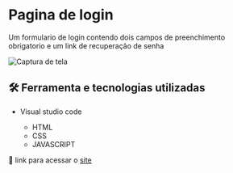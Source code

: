 # Pagina de login

Um formulario de login contendo dois campos de preenchimento obrigatorio e um link de recuperação de senha

![Captura de tela](https://github.com/JoaoVitor2004/Pagina-de-login/assets/143558833/3d7de3e9-811d-4f03-8f84-3635651055b3)

## 🛠 Ferramenta e tecnologias utilizadas

- Visual studio code
  
  - HTML
  - CSS
  - JAVASCRIPT

<p>🔗 link para acessar o <a href="https://joaovitor2004.github.io/Pagina-de-login/">site</a></p>
